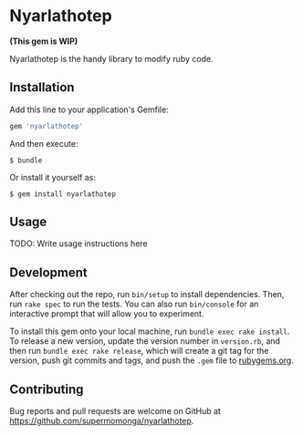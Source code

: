# Nyarlathotep

**(This gem is WIP)**

Nyarlathotep is the handy library to modify ruby code.

## Installation

Add this line to your application's Gemfile:

```ruby
gem 'nyarlathotep'
```

And then execute:

    $ bundle

Or install it yourself as:

    $ gem install nyarlathotep

## Usage

TODO: Write usage instructions here

## Development

After checking out the repo, run `bin/setup` to install dependencies. Then, run `rake spec` to run the tests. You can also run `bin/console` for an interactive prompt that will allow you to experiment.

To install this gem onto your local machine, run `bundle exec rake install`. To release a new version, update the version number in `version.rb`, and then run `bundle exec rake release`, which will create a git tag for the version, push git commits and tags, and push the `.gem` file to [rubygems.org](https://rubygems.org).

## Contributing

Bug reports and pull requests are welcome on GitHub at https://github.com/supermomonga/nyarlathotep.

